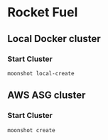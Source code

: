 # Rocket Fuel
## Local Docker cluster
### Start Cluster
```
moonshot local-create
```

## AWS ASG cluster
### Start Cluster
```
moonshot create
```
